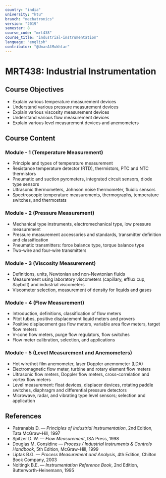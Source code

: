 ```yaml
---
country: "india"
university: "ktu"
branch: "mechatronics"
version: "2019"
semester: 8
course_code: "mrt438"
course_title: "industrial-instrumentation"
language: "english"
contributor: "@UmarAlMukhtar"
---
```


# MRT438: Industrial Instrumentation

## Course Objectives

* Explain various temperature measurement devices
* Understand various pressure measurement devices
* Explain various viscosity measurement devices
* Understand various flow measurement devices
* Explain various level measurement devices and anemometers

## Course Content

### Module - 1 (Temperature Measurement)

* Principle and types of temperature measurement
* Resistance temperature detector (RTD), thermistors, PTC and NTC thermistors
* Pneumatic and suction pyrometers, integrated circuit sensors, diode type sensors
* Ultrasonic thermometers, Johnson noise thermometer, fluidic sensors
* Spectroscopic temperature measurements, thermographs, temperature switches, and thermostats

### Module - 2 (Pressure Measurement)

* Mechanical type instruments, electromechanical type, low pressure measurement
* Pressure measurement accessories and standards, transmitter definition and classification
* Pneumatic transmitters: force balance type, torque balance type
* Two-wire and four-wire transmitters

### Module - 3 (Viscosity Measurement)

* Definitions, units, Newtonian and non-Newtonian fluids
* Measurement using laboratory viscometers (capillary, efflux cup, Saybolt) and industrial viscometers
* Viscometer selection, measurement of density for liquids and gases

### Module - 4 (Flow Measurement)

* Introduction, definitions, classification of flow meters
* Pitot tubes, positive displacement liquid meters and provers
* Positive displacement gas flow meters, variable area flow meters, target flow meters
* V-cone flow meters, purge flow regulators, flow switches
* Flow meter calibration, selection, and applications

### Module - 5 (Level Measurement and Anemometers)

* Hot wire/hot film anemometer, laser Doppler anemometer (LDA)
* Electromagnetic flow meter, turbine and rotary element flow meters
* Ultrasonic flow meters, Doppler flow meters, cross-correlation and vortex flow meters
* Level measurement: float devices, displacer devices, rotating paddle switches, diaphragm and differential pressure detectors
* Microwave, radar, and vibrating type level sensors; selection and application

## References

* Patranabis D. — *Principles of Industrial Instrumentation*, 2nd Edition, Tata McGraw-Hill, 1997
* Spitzer D. W. — *Flow Measurement*, ISA Press, 1998
* Douglas M. Considine — *Process / Industrial Instruments & Controls Handbook*, 5th Edition, McGraw-Hill, 1999
* Liptak B.G. — *Process Measurement and Analysis*, 4th Edition, Chilton Book Company, 2003
* Noltingk B.E. — *Instrumentation Reference Book*, 2nd Edition, Butterworth-Heinemann, 1995
